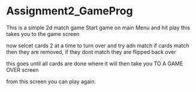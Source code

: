 # Assignment2_GameProg
 
 This is a simple 2d match game
 Start game on main Menu and hit play
 this takes you to the game screen
 
 now selcet cards 2 at a time to turn over and try adn match
 if cards match then they are removed, if they dont match they are flipped back over
 
 this goes until all cards are done where it will then take you TO A GAME OVER screen
 
 from this screen you can play again.

